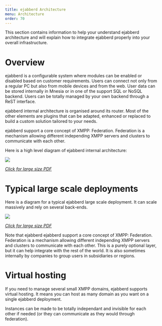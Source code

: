 ```yaml
---
title: ejabberd Architecture
menu: Architecture
order: 70
---
```


This section contains information to help your understand ejabberd
architecture and will explain how to integrate ejabberd properly into
your overall infrastructure.

# Overview

ejabberd is a configurable system where modules can be enabled or
disabled based on customer requirements. Users can connect not only
from a regular PC but also from mobile devices and from the web. User
data can be stored internally in Mnesia or in one of the support SQL
or NoSQL backend. Users can be totally managed by your own backend
through a ReST interface.

ejabberd internal architecture is organised around its router. Most of
the other elements are plugins that can be adapted, enhanced or
replaced to build a custom solution tailored to your needs.

ejabberd support a core concept of XMPP: Federation. Federation is a
mechanism allowing different independing XMPP servers and clusters to
communicate with each other.

Here is a high level diagram of ejabberd internal architecture:

[![][image-1]](/static/images/architect/ejabberd_internals.pdf)

[*Click for large size PDF*](/static/images/architect/ejabberd_internals.pdf)

# Typical large scale deployments

Here is a diagram for a typical ejabberd large scale deployment. It
can scale massively and rely on several back-ends.

[![][image-2]](/static/images/architect/ejabberd_large_scale.pdf)

[*Click for large size PDF*](/static/images/architect/ejabberd_large_scale.pdf)

Note that ejabberd ejabberd support a core concept of XMPP:
Federation. Federation is a mechanism allowing different independing
XMPP servers and clusters to communicate with each other. This is a
purely optional layer, but it can help integrate with the rest of the
world. It is also sometimes internally by companies to group users in
subsidiaries or regions.

# Virtual hosting

If you need to manage several small XMPP domains, ejabberd supports
virtual hosting. It means you can host as many domain as you want on a
single ejabberd deployment.

Instances can be made to be totally independant and invisible for each
other if needed (or they can communicate as they would through
federation).

[image-1]:	/static/images/architect/ejabberd_internals.png
[image-2]:	/static/images/architect/ejabberd_large_scale.png
